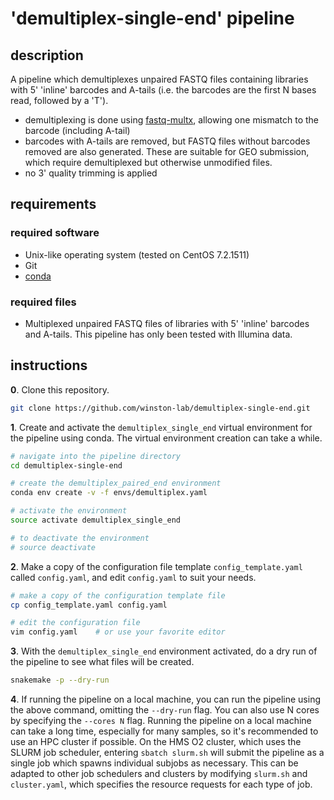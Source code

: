
# 'demultiplex-single-end' pipeline

## description

A pipeline which demultiplexes unpaired FASTQ files containing libraries with 5' 'inline' barcodes and A-tails (i.e. the barcodes are the first N bases read, followed by a 'T').

- demultiplexing is done using [fastq-multx](https://github.com/brwnj/fastq-multx), allowing one mismatch to the barcode (including A-tail)
- barcodes with A-tails are removed, but FASTQ files without barcodes removed are also generated. These are suitable for GEO submission, which require demultiplexed but otherwise unmodified files.
- no 3' quality trimming is applied

## requirements

### required software

- Unix-like operating system (tested on CentOS 7.2.1511)
- Git
- [conda](https://conda.io/docs/user-guide/install/index.html)

### required files

- Multiplexed unpaired FASTQ files of libraries with 5' 'inline' barcodes and A-tails. This pipeline has only been tested with Illumina data.

## instructions

**0**. Clone this repository.

```bash
git clone https://github.com/winston-lab/demultiplex-single-end.git
```

**1**. Create and activate the `demultiplex_single_end` virtual environment for the pipeline using conda. The virtual environment creation can take a while.

```bash
# navigate into the pipeline directory
cd demultiplex-single-end

# create the demultiplex_paired_end environment
conda env create -v -f envs/demultiplex.yaml

# activate the environment
source activate demultiplex_single_end

# to deactivate the environment
# source deactivate
```

**2**. Make a copy of the configuration file template `config_template.yaml` called `config.yaml`, and edit `config.yaml` to suit your needs.

```bash
# make a copy of the configuration template file
cp config_template.yaml config.yaml

# edit the configuration file
vim config.yaml    # or use your favorite editor
```

**3**. With the `demultiplex_single_end` environment activated, do a dry run of the pipeline to see what files will be created.

```bash
snakemake -p --dry-run
```

**4**. If running the pipeline on a local machine, you can run the pipeline using the above command, omitting the `--dry-run` flag. You can also use N cores by specifying the `--cores N` flag. Running the pipeline on a local machine can take a long time, especially for many samples, so it's recommended to use an HPC cluster if possible. On the HMS O2 cluster, which uses the SLURM job scheduler, entering `sbatch slurm.sh` will submit the pipeline as a single job which spawns individual subjobs as necessary. This can be adapted to other job schedulers and clusters by modifying `slurm.sh` and `cluster.yaml`, which specifies the resource requests for each type of job.

